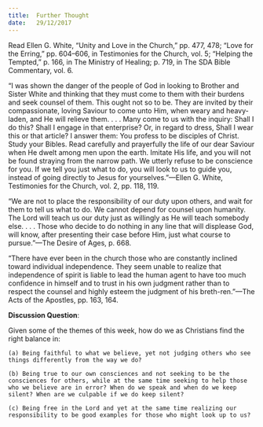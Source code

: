 ```yaml
---
title:  Further Thought
date:   29/12/2017
---
```


Read Ellen G. White, “Unity and Love in the Church,” pp. 477, 478; “Love for the Erring,” pp. 604–606, in Testimonies for the Church, vol. 5; “Helping the Tempted,” p. 166, in The Ministry of Healing; p. 719, in The SDA Bible Commentary, vol. 6.

“I was shown the danger of the people of God in looking to Brother and Sister White and thinking that they must come to them with their burdens and seek counsel of them. This ought not so to be. They are invited by their compassionate, loving Saviour to come unto Him, when weary and heavy-laden, and He will relieve them. . . . Many come to us with the inquiry: Shall I do this? Shall I engage in that enterprise? Or, in regard to dress, Shall I wear this or that article? I answer them: You profess to be disciples of Christ. Study your Bibles. Read carefully and prayerfully the life of our dear Saviour when He dwelt among men upon the earth. Imitate His life, and you will not be found straying from the narrow path. We utterly refuse to be conscience for you. If we tell you just what to do, you will look to us to guide you, instead of going directly to Jesus for yourselves.”—Ellen G. White, Testimonies for the Church, vol. 2, pp. 118, 119.

“We are not to place the responsibility of our duty upon others, and wait for them to tell us what to do. We cannot depend for counsel upon humanity. The Lord will teach us our duty just as willingly as He will teach somebody else. . . . Those who decide to do nothing in any line that will displease God, will know, after presenting their case before Him, just what course to pursue.”—The Desire of Ages, p. 668.

“There have ever been in the church those who are constantly inclined toward individual independence. They seem unable to realize that independence of spirit is liable to lead the human agent to have too much confidence in himself and to trust in his own judgment rather than to respect the counsel and highly esteem the judgment of his breth-ren.”—The Acts of the Apostles, pp. 163, 164.

**Discussion Question**:

Given some of the themes of this week, how do we as Christians find the right balance in:

`(a) Being faithful to what we believe, yet not judging others who see things differently from the way we do?`

`(b) Being true to our own consciences and not seeking to be the consciences for others, while at the same time seeking to help those who we believe are in error? When do we speak and when do we keep silent? When are we culpable if we do keep silent?`

`(c) Being free in the Lord and yet at the same time realizing our responsibility to be good examples for those who might look up to us?`